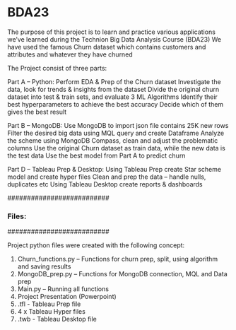 # BDA23

The purpose of this project is to learn and practice various applications we’ve learned during the Technion Big Data Analysis Course (BDA23)
We have used the famous Churn dataset which contains customers and attributes and whatever they have churned

The Project consist of three parts:

Part A – Python:
Perform EDA & Prep of the Churn dataset
Investigate the data, look for trends & insights from the dataset
Divide the original churn dataset into test & train sets, and evaluate 3 ML Algorithms
Identify their best hyperparameters to achieve the best accuracy
Decide which of them gives the best result

Part B – MongoDB:
Use MongoDB to import json file contains 25K new rows
Filter the desired big data using MQL query and create Dataframe
Analyze the scheme using MongoDB Compass, clean and adjust the problematic columns
Use the original Churn dataset as train data, while the new data is the test data
Use the best model from Part A to predict churn 

Part D – Tableau Prep & Desktop:
Using Tableau Prep create Star scheme model and create hyper files
Clean and prep the data – handle nulls, duplicates etc
Using Tableau Desktop create reports & dashboards 




##########################
###       Files:       ###
##########################

Project python files were created with the following concept:

1) Churn_functions.py – Functions for churn prep, split, using algorithm and saving results 
2) MongoDB_prep.py – Functions for MongoDB connection, MQL and Data prep
3) Main.py – Running all functions
4) Project Presentation (Powerpoint)
5)   .tfl - Tableau Prep file
6) 4 x Tableau Hyper files
7)   .twb - Tableau Desktop file
   



